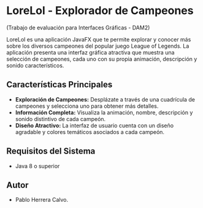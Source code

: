 # LoreLol - Explorador de Campeones

(Trabajo de evaluación para Interfaces Gráficas - DAM2)

LoreLol es una aplicación JavaFX que te permite explorar y conocer más sobre los diversos campeones del popular juego League of Legends. La aplicación presenta una interfaz gráfica atractiva que muestra una selección de campeones, cada uno con su propia animación, descripción y sonido característicos.

## Características Principales

- **Exploración de Campeones:** Desplázate a través de una cuadrícula de campeones y selecciona uno para obtener más detalles.
- **Información Completa:** Visualiza la animación, nombre, descripción y sonido distintivo de cada campeón.
- **Diseño Atractivo:** La interfaz de usuario cuenta con un diseño agradable y colores temáticos asociados a cada campeón.

## Requisitos del Sistema

- Java 8 o superior

## Autor

- Pablo Herrera Calvo.
